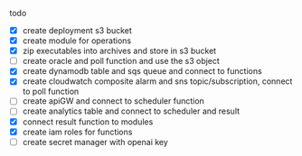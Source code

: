 todo
- [X] create deployment s3 bucket
- [X] create module for operations
- [X] zip executables into archives and store in s3 bucket
- [ ] create oracle and poll function and use the s3 object
- [X] create dynamodb table and sqs queue and connect to functions
- [X] create cloudwatch composite alarm and sns topic/subscription, connect to poll function
- [ ] create apiGW and connect to scheduler function
- [ ] create analytics table and connect to scheduler and result
- [X] connect result function to modules
- [X] create iam roles for functions
- [ ] create secret manager with openai key
